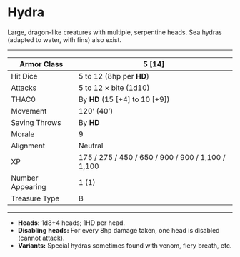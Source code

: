 # Hydra

Large, dragon-like creatures with multiple, serpentine heads. Sea hydras (adapted to water, with fins) also exist.

------

| Armor Class     | 5 [14]                                            |
| ---------------- | ------------------------------------------------- |
| Hit Dice         | 5 to 12 (8hp per **HD**)                          |
| Attacks          | 5 to 12 × bite (1d10)                             |
| THAC0            | By **HD** (15 [+4] to 10 [+9])                    |
| Movement         | 120’ (40’)                                        |
| Saving Throws    | By **HD**                                         |
| Morale           | 9                                                 |
| Alignment        | Neutral                                           |
| XP               | 175 / 275 / 450 / 650 / 900 / 900 / 1,100 / 1,100 |
| Number Appearing | 1 (1)                                             |
| Treasure Type    | B                                                 |

------

- **Heads:** 1d8+4 heads; 1HD per head.
- **Disabling heads:** For every 8hp damage taken, one head is disabled (cannot attack).
- **Variants:** Special hydras sometimes found with venom, fiery breath, etc.